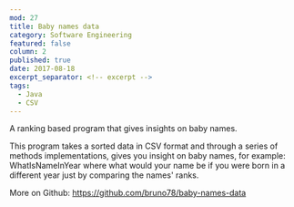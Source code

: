 ```yaml
---
mod: 27
title: Baby names data
category: Software Engineering
featured: false
column: 2
published: true
date: 2017-08-18
excerpt_separator: <!-- excerpt -->
tags:
  - Java
  - CSV
---
```


A ranking based program that gives insights on baby names.
<!-- excerpt -->

This program takes a sorted data in CSV format and through a series of methods implementations, gives you insight on baby names, for example: WhatIsNameInYear where what would your name be if you were born in a different year just by comparing the names' ranks.

More on Github: https://github.com/bruno78/baby-names-data
